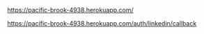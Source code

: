 https://pacific-brook-4938.herokuapp.com/

https://pacific-brook-4938.herokuapp.com/auth/linkedin/callback
